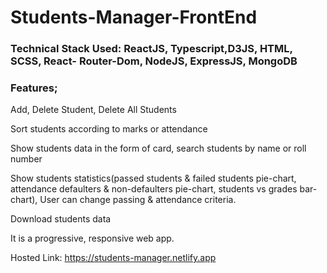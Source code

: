 # Students-Manager-FrontEnd

### Technical Stack Used: ReactJS, Typescript,D3JS, HTML, SCSS, React- Router-Dom, NodeJS, ExpressJS, MongoDB

### Features;

Add, Delete Student, Delete All Students

Sort students according to marks or attendance

Show students data in the form of card, search students by name or roll number

Show students statistics(passed students & failed students pie-chart, attendance defaulters & non-defaulters pie-chart, students vs grades bar-chart), User can change passing & attendance criteria.

Download students data

It is a progressive, responsive web app.

Hosted Link: https://students-manager.netlify.app
